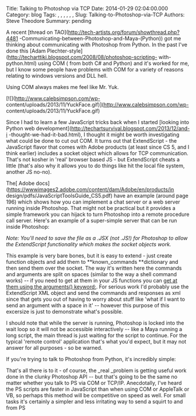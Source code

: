 Title: Talking to Photoshop via TCP
Date: 2014-01-29 02:04:00.000
Category: blog
Tags: , , , , , , 
Slug: Talking-to-Photoshop-via-TCP
Authors: Steve Theodore
Summary: pending

A recent [thread on TAO](http://tech-artists.org/forum/showthread.php?4481
-Communicating-between-Photoshop-and-Maya-\(Python\)) got me thinking about
communicating with Photoshop from Python. In the past I've done this [Adam
Plechter-style](http://techarttiki.blogspot.com/2008/08/photoshop-scripting-
with-python.html) using COM ( from both C# and Python) and it's worked for me,
but I know some people have problems with COM for a variety of reasons
relating to windows versions and DLL hell.  

Using COM always makes me feel like Mr. Yuk.

  

[![](http://www.calebsimpson.com/wp-
content/uploads/2013/11/YuckFace.gif)](http://www.calebsimpson.com/wp-
content/uploads/2013/11/YuckFace.gif)

  

Since I had to learn a few JavaScript tricks back when I started [looking into
Python web development](http://techartsurvival.blogspot.com/2013/12/and-i
-thought-we-had-it-bad.html), I thought it might be worth investigating what
could be done to cut out COM.  It turns out that ExtendScript - the JavaScript
flavor that comes with Adobe products (at least since CS 5, and I think
earlier) includes a socket object which allows for TCP communication.  That's
not kosher in 'real' browser based JS - but ExtendScript cheats a little
(that's also why it allows you to do things like hit the local file system,
another JS no-no).

  

The[ Adobe docs](https://wwwimages2.adobe.com/content/dam/Adobe/en/products/in
design/pdfs/JavaScriptToolsGuide_CS5.pdf) have an example (around page 196)
which shows how you can implement a chat server or a web server running inside
Photoshop. That might not be practical but it provides a simple framework you
can hijack to turn Photoshop into a remote procedure call server.  Here's an
example of a super-simple server that can be run inside Photoshop:

_Note: You'll need to save the file as a .JSX (not .JS!) for Photoshop to
allow the ExtendScript functionality which makes the socket objects work._  

  
This example is very bare bones, but it is easy to extend - just create
function objects and add them to **known_commands **dictionary and then send
them over the socket. The way it's written here the commands and arguments are
split on spaces (similar to the way a shell command works) -- if you need to
get at them in your JS functions you can [get at them using the arguments()
keyword:](http://stackoverflow.com/a/2141530/1936075).  For serious work I'd
probably use the ExtendScript XML object and send the commands and responses
as xml since that gets you out of having to worry about stuff like 'what if I
want to send an argument with a space in it' -- however this purpose of this
excersize is just to demonstrate what's possible.  
  
I should note that while the server is running, Photoshop is locked into the
wait loop so it will not be accessible interactively -- like a Maya running a
long script, the main thread is just waiting for the script to continue. For
the typical 'remote control' application that's what you'd expect, but it may
not answer for all purposes - so be warned.  
  
If you're trying to talk to Photoshop from Python, it's incredibly simple:  
  
  
That's all there is to it - of course, the _real _problem is getting useful
work done in the clunky Photoshop API -- but that's going to be the same no
matter whether you talk to PS via COM or TCP/IP.  Anecdotally, I've heard the
PS scripts are faster in JavaScript than when using COM or AppleTalk or VB, so
perhaps this method will be competitive on speed as well.  For small tasks
it's certainly a simpler and less irritating way to send a squirt to and from
PS


